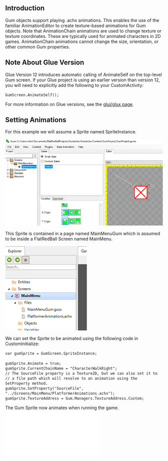 ## Introduction

Gum objects support playing .achx animations. This enables the use of the familiar AnimationEditor to create texture-based animations for Gum objects. Note that AnimationChain animations are used to change texture or texture coordinates. These are typically used for animated characters in 2D games. AnimationChain animations cannot change the size, orientation, or other common Gum properties.

## Note About Glue Version

Glue Version 12 introduces automatic calling of AnimateSelf on the top-level Gum screen. If your Glue project is using an earlier version than version 12, you will need to explicitly add the following to your CustomActivity:

    GumScreen.AnimateSelf();

For more information on Glue versions, see the [gluj/glux page](/documentation/tools/glue-reference/glujglux.md).

## Setting Animations

For this example we will assume a Sprite named SpriteInstance.

![](/media/2022-02-img_621bdf9420500.png)

This Sprite is contained in a page named MainMenuGum which is assumed to be inside a FlatRedBall Screen named MainMenu.

![](/media/2022-02-img_621bdfc9e687d.png)

We can set the Sprite to be animated using the following code in CustomInitialize:

    var gumSprite = GumScreen.SpriteInstance;

    gumSprite.Animate = true;
    gumSprite.CurrentChainName = "CharacterWalkRight";
    // The SourceFile property is a Texture2D, but we can also set it to
    // a file path which will resolve to an animation using the SetProperty method.
    gumSprite.SetProperty("SourceFile", "../Screens/MainMenu/PlatformerAnimations.achx");
    gumSprite.TextureAddress = Gum.Managers.TextureAddress.Custom;

The Gum Sprite now animates when running the game. [![](/wp-content/uploads/2022/02/27_13-39-06.gif.md)](/wp-content/uploads/2022/02/27_13-39-06.gif.md)
